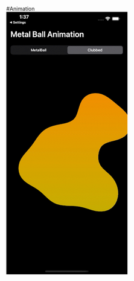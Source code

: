 #Animation 
<br>
![](https://github.com/singhbaidwan/swiftUI-Animations/blob/main/MetalBall%20Animations/Simulator_Screen_Recording_-_iPhone_13_Pro_Max_-_2022-10-09_at_13_37_52_AdobeExpress.gif)
